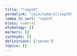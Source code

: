 ```yaml
---
title: "*septḿ̥"
permalink: "/pie/numeral/septḿ̥"
lemma_to_sort: "septḿ̥"
klass: numeral
etymology: []
markers: []
synonyms: []
definitions: ["seven"]
topics: []
---
```

